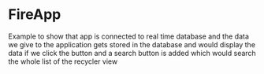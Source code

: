 # FireApp
Example to show that app is connected to real time database and the data we give to the application gets stored in the database and would display the data if we click the button and a search button is added which would search the whole list of the recycler view 

